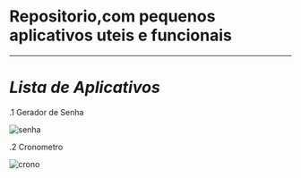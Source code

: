 # Repositorio,com pequenos aplicativos uteis e funcionais

________________

# *Lista de Aplicativos*

.1 Gerador de Senha

![senha](https://user-images.githubusercontent.com/42377719/144340454-726ecf3c-559d-4713-b10f-3cd498def2d7.png)


.2 Cronometro


![crono](https://user-images.githubusercontent.com/42377719/144340556-99e1c44c-478b-4d06-bf0f-2a9652d32604.png)

